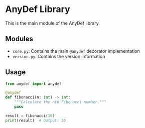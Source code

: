# AnyDef Library

This is the main module of the AnyDef library.

## Modules

- `core.py`: Contains the main `@anydef` decorator implementation
- `version.py`: Contains the version information

## Usage

```python
from anydef import anydef

@anydef
def fibonacci(n: int) -> int:
    """Calculate the nth Fibonacci number."""
    pass

result = fibonacci(10)
print(result)  # Output: 55
```
